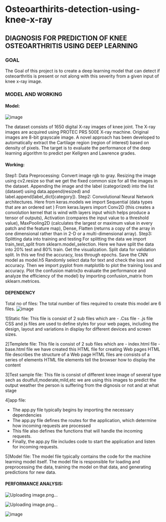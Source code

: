 # Osteoarthirits-detection-using-knee-x-ray
## DIAGNOSIS FOR PREDICTION OF KNEE OSTEOARTHRITIS USING DEEP LEARNING

### GOAL
The Goal of this project is to create a deep learning model that can detect if osteoarthritis 
is present or not along with this severity from a given  input of knee x-ray image.

### MODEL AND WORKING

#### Model:
![image](https://github.com/autesakshi/EditREADME/assets/96119061/92faa2bc-e657-4502-8216-9e7b133d157b)

The dataset consists of 1650 digital X-ray images of knee joint. The X-ray images are acquired using PROTEC PRS 500E X-ray machine. 
Original images are 8-bit grayscale image.  A novel approach has been developed to automatically extract the Cartilage region 
(region of interest) based on density of pixels. The target is to evaluate the performance of the deep learning algorithm to predict
per Kellgren and Lawrence grades.

#### Working:
Step1: Data Preprocessing: 
Convert image rgb to gray. 
Resizing the image using cv2.resize so that we get the fixed common size for all the images in the dataset.
Appending the image and the label (categorized) into the list (dataset) using data.append(resized) and label.append(label_dict[category]).
Step2: Convolutional Neural Network architectures.
Here from keras.models we import Sequential (data types that are an ordered set )
 From keras.layers import Conv2D (this creates a convolution kernel that is wind with layers input which helps produce a tensor of outputs), Activation (compares the input value to a threshold value), MaxPooling2D (calculates the largest or maximum value in every patch and the feature map), Dense, Flatten (returns a copy of the array in one dimensional rather than in 2-D or a multi-dimensional array).
Step3: Splitting data into training and testing
For splitting the data we import train_test_split from sklearn.model_selection.
Here we have split the data into 20% test and 80% train.
Get the visualization.
Split data for validation split.
In this we find the accuracy, loss through epochs.
Save the CNN model as model.h5
Randomly select data for text and check the loss and accuracy.
Then we import pyplot from matplotlib to plot the training loss and accuracy.
Plot the confusion matrix(to evaluate the performance and analyze the efficiency of the model) by importing confusion_matrix from sklearn.metrices.


#### DEPENDENCY
Total no of files: The total number of files required to create this model are 6 files.
![image](https://github.com/autesakshi/EditREADME/assets/96119061/b7012d28-4404-4e7a-8e27-238146b8222d)

1]Static file:
This file is consist of 2 sub files which are 
          - .Css file
          - .js file
CSS and js files are used to define styles for your web pages, including the design, layout and variations 
in display for different devices and screen sizes.

2]Templete file:
This file is consist of 2 sub files which are 
          - index.html file
          - base.html file
we have created this HTML file for creating Web pages
HTML file describes the structure of a Web page
HTML files are consists of a series of elements
HTML file elements tell the browser how to display the content

3]Test sample file:
This file is consist of different knee image of several type sech as doutfull,moderate,mild,etc 
we are using this images to predict the output weather the person is suffering from the dignosis or not
and at what stage

4]app file:
* The app.py file typically begins by importing the necessary dependencies
* The app.py file defines the routes for the application, which determine how incoming requests are processed
* This file also defines the functions that will handle the incoming requests.
* Finally, the app.py file includes code to start the application and listen for incoming requests. 

5]Model file:
The model file typically contains the code for the machine learning model itself. The model file is responsible 
for loading and preprocessing the data, training the model on that data, and generating predictions for new data.

#### PERFORMANCE ANALYSIS:
![Uploading image.png…]()


![Uploading image.png…]()



![image](https://github.com/tanishkagarhwal/Osteoarthirits-detection-using-knee-x-ray/assets/113787863/5eb4f381-4e2e-404a-8933-c91cc9015218)

